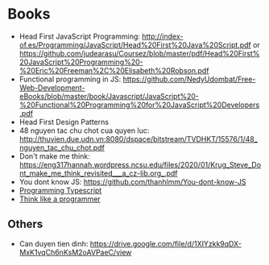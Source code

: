 # Books

- Head First JavaScript Programming: http://index-of.es/Programming/JavaScript/Head%20First%20Java%20Script.pdf or https://github.com/judearasu/Coursez/blob/master/pdf/Head%20First%20JavaScript%20Programming%20-%20Eric%20Freeman%2C%20Elisabeth%20Robson.pdf
- Functional programming in JS: https://github.com/NedyUdombat/Free-Web-Development-eBooks/blob/master/book/Javascript/JavaScript%20-%20Functional%20Programming%20for%20JavaScript%20Developers.pdf
- Head First Design Patterns
- 48 nguyen tac chu chot cua quyen luc: http://thuvien.due.udn.vn:8080/dspace/bitstream/TVDHKT/15576/1/48_nguyen_tac_chu_chot.pdf
- Don't make me think: https://eng317hannah.wordpress.ncsu.edu/files/2020/01/Krug_Steve_Dont_make_me_think_revisited___a_cz-lib.org_.pdf
- You dont know JS: https://github.com/thanhlmm/You-dont-know-JS
- [Programming Typescript](https://books-library.net/files/books-library.net-10132058Ts3U9.pdf)
- [Think like a programmer](https://drive.google.com/drive/folders/1Ll3GeMM0E2X3OjD8ADnwwq6X-2kErKZM)
## Others
- Can duyen tien dinh: https://drive.google.com/file/d/1XIYzkk9qDX-MxK1vqCh6nKsM2oAVPaeC/view
